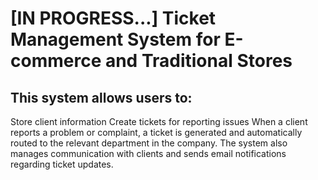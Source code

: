 # [IN PROGRESS...] Ticket Management System for E-commerce and Traditional Stores

## This system allows users to:

Store client information
Create tickets for reporting issues
When a client reports a problem or complaint, a ticket is generated and automatically routed to the relevant department in the company. The system also manages communication with clients and sends email notifications regarding ticket updates.
